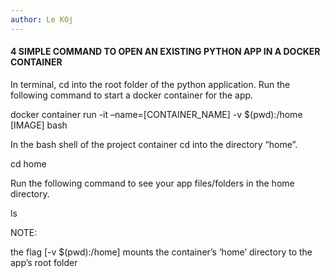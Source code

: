 ```yaml
---
author: Le KOj
---
```


<h4>4 SIMPLE COMMAND TO OPEN AN EXISTING PYTHON APP IN A DOCKER CONTAINER</h4>

In terminal, cd into the root folder of the python application.
Run the following command to start a docker container for the app.

<p class="scripts">docker container run -it –name=[CONTAINER_NAME]  -v $(pwd):/home [IMAGE] bash</p>

In the bash shell of the project container cd into the directory “home”.

<p class="scripts">cd  home</p>

Run the following command to see your app files/folders in the home directory.

<p class="scripts">ls</p>

<section class="note">

<p>NOTE: </p>
	<p>the flag [-v $(pwd):/home] mounts the container’s ‘home’ directory to the app’s root folder</p>
</section>